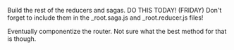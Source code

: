 Build the rest of the reducers and sagas. DO THIS TODAY! (FRIDAY)
Don't forget to include them in the \_root.saga.js and \_root.reducer.js files!

Eventually componentize the router. Not sure what the best method for that is though.

